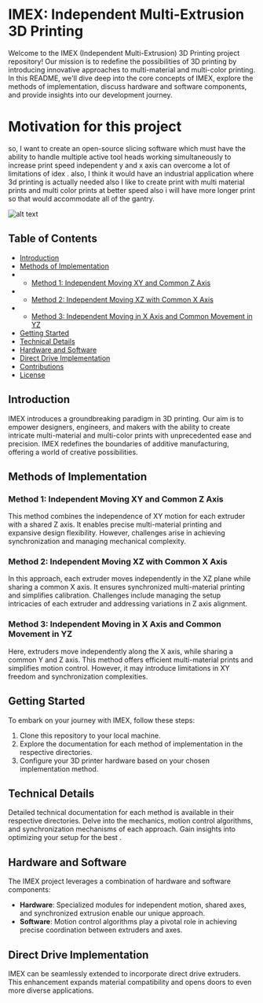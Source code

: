# IMEX: Independent Multi-Extrusion 3D Printing

Welcome to the IMEX (Independent Multi-Extrusion) 3D Printing project repository! Our mission is to redefine the possibilities of 3D printing by introducing innovative approaches to multi-material and multi-color printing. In this README, we'll dive deep into the core concepts of IMEX, explore the methods of implementation, discuss hardware and software components, and provide insights into our development journey.

# Motivation for this project
so, I want to create an open-source slicing software which must have the ability to handle multiple active tool heads working simultaneously to increase print speed independent y and x axis can overcome a lot of limitations of idex . also, I think it would have an industrial application where 3d printing is actually needed also I like to create print with multi material prints and multi color prints at better speed also i will have more longer print so that would accommodate all of the gantry.

![alt text](https://i.ibb.co/85WvYZt/Screenshot-2023-09-02-111901.png)

## Table of Contents

- [Introduction](#introduction)
- [Methods of Implementation](#methods-of-implementation)
- - [Method 1: Independent Moving XY and Common Z Axis](#method-1-independent-moving-xy-and-common-z-axis)
- - [Method 2: Independent Moving XZ with Common X Axis](#method-2-independent-moving-xz-with-common-x-axis)
- - [Method 3: Independent Moving in X Axis and Common Movement in YZ](#method-3-independent-moving-in-x-axis-and-common-movement-in-yz)
- [Getting Started](#getting-started)
- [Technical Details](#technical-details)
- [Hardware and Software](#hardware-and-software)
- [Direct Drive Implementation](#direct-drive-implementation)
- [Contributions](#contributions)
- [License](#license)

## Introduction

IMEX introduces a groundbreaking paradigm in 3D printing. Our aim is to empower designers, engineers, and makers with the ability to create intricate multi-material and multi-color prints with unprecedented ease and precision. IMEX redefines the boundaries of additive manufacturing, offering a world of creative possibilities.

## Methods of Implementation

### Method 1: Independent Moving XY and Common Z Axis

This method combines the independence of XY motion for each extruder with a shared Z axis. It enables precise multi-material printing and expansive design flexibility. However, challenges arise in achieving synchronization and managing mechanical complexity.

### Method 2: Independent Moving XZ with Common X Axis

In this approach, each extruder moves independently in the XZ plane while sharing a common X axis. It ensures synchronized multi-material printing and simplifies calibration. Challenges include managing the setup intricacies of each extruder and addressing variations in Z axis alignment.

### Method 3: Independent Moving in X Axis and Common Movement in YZ

Here, extruders move independently along the X axis, while sharing a common Y and Z axis. This method offers efficient multi-material prints and simplifies motion control. However, it may introduce limitations in XY freedom and synchronization complexities.

## Getting Started

To embark on your journey with IMEX, follow these steps:

1. Clone this repository to your local machine.
2. Explore the documentation for each method of implementation in the respective directories.
3. Configure your 3D printer hardware based on your chosen implementation method.

## Technical Details

Detailed technical documentation for each method is available in their respective directories. Delve into the mechanics, motion control algorithms, and synchronization mechanisms of each approach. Gain insights into optimizing your setup for the best .

## Hardware and Software

The IMEX project leverages a combination of hardware and software components:

- **Hardware**: Specialized modules for independent motion, shared axes, and synchronized extrusion enable our unique approach.
- **Software**: Motion control algorithms play a pivotal role in achieving precise coordination between extruders and axes.

## Direct Drive Implementation

IMEX can be seamlessly extended to incorporate direct drive extruders. This enhancement expands material compatibility and opens doors to even more diverse applications.
